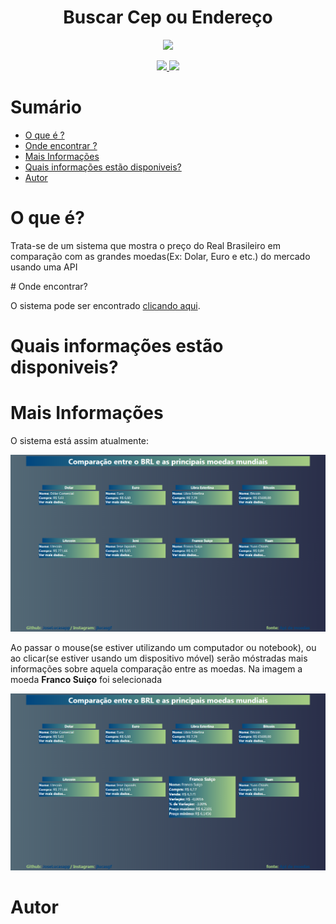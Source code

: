 <h1 align='center'>Buscar Cep ou Endereço</h1>
<p align='center'>
  <a href="https://www.javascript.com/">
    <img src="https://img.shields.io/badge/Desenvolvido%20com-Javascript-black.svg?colorA=12E419&colorB=0C8D10&style=for-the-badge"/>
  </a>
</p>
<p align='center'>
  <a href="https://pt-br.reactjs.org/">
    <img src="https://img.shields.io/badge/Biblioteca-ReactJS-black.svg?colorA=12E419&colorB=0C8D10&style=for-the-badge"/>
  </a>
  <a href="https://docs.awesomeapi.com.br/api-de-moedas">
    <img src="https://img.shields.io/badge/API-Cotação%20de%20Moedas-black.svg?colorA=12E419&colorB=0C8D10&style=for-the-badge"/>
  </a>
</p>
<p align='center'>
  
  # Sumário
  
   - [O que é ?](#o-que-é)
   - [Onde encontrar ?](#onde-encontrar)
   - [Mais Informações](#mais-informações)
   - [Quais informações estão disponiveis?](#quais-informações-estão-disponiveis)
   - [Autor](#autor)
    
  # O que é?
  <p>Trata-se de um sistema que mostra o preço do Real Brasileiro em comparação com as grandes moedas(Ex: Dolar, Euro e etc.) do mercado usando uma API</p>
  # Onde encontrar?
  <p>O sistema pode ser encontrado <a href='https://brl-currency-converter.vercel.app/'>clicando aqui</a>.
  
  # Quais informações estão disponiveis?
  
  # Mais Informações
  <p>O sistema está assim atualmente: </p>
  <img src='one.png' />
  <p>Ao passar o mouse(se estiver utilizando um computador ou notebook), ou ao clicar(se estiver usando um dispositivo móvel) serão móstradas mais informações sobre aquela comparação entre as moedas. Na imagem a moeda <b>Franco Suiço</b> foi selecionada</p>
  <img src='two.png' />
  
  # Autor
</p>

